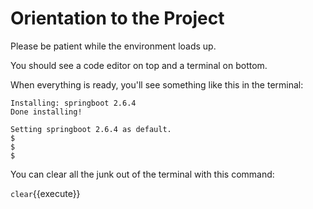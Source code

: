 # Orientation to the Project

Please be patient while the environment loads up. 

You should see a code editor on top and a terminal on bottom.

When everything is ready, you'll see something like this in the terminal:

```
Installing: springboot 2.6.4
Done installing!

Setting springboot 2.6.4 as default.
$ 
$ 
$ 
```

You can clear all the junk out of the terminal with this command:

`clear`{{execute}}
